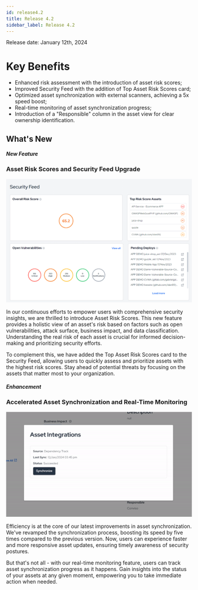 ```yaml
---
id: release4.2
title: Release 4.2
sidebar_label: Release 4.2
---
```


Release date: January 12th, 2024

# Key Benefits

- Enhanced risk assessment with the introduction of asset risk scores;
- Improved Security Feed with the addition of Top Asset Risk Scores card;
- Optimized asset synchronization with external scanners, achieving a 5x speed boost;
- Real-time monitoring of asset synchronization progress;
- Introduction of a "Responsible" column in the asset view for clear ownership identification.

## What's New

#### *New Feature*
### Asset Risk Scores and Security Feed Upgrade

<div style={{textAlign: 'center'}}>

![img](../../static/img/asset-risk-scores-4.2.png)

</div>

In our continuous efforts to empower users with comprehensive security insights, we are thrilled to introduce Asset Risk Scores. This new feature provides a holistic view of an asset's risk based on factors such as open vulnerabilities, attack surface, business impact, and data classification. Understanding the real risk of each asset is crucial for informed decision-making and prioritizing security efforts.

To complement this, we have added the Top Asset Risk Scores card to the Security Feed, allowing users to quickly assess and prioritize assets with the highest risk scores. Stay ahead of potential threats by focusing on the assets that matter most to your organization.

#### *Enhancement*
### Accelerated Asset Synchronization and Real-Time Monitoring

<div style={{textAlign: 'center'}}>

![img](../../static/img/asset-synchronization-4.2.gif)

</div>

Efficiency is at the core of our latest improvements in asset synchronization. We've revamped the synchronization process, boosting its speed by five times compared to the previous version. Now, users can experience faster and more responsive asset updates, ensuring timely awareness of security postures.

But that's not all - with our real-time monitoring feature, users can track asset synchronization progress as it happens. Gain insights into the status of your assets at any given moment, empowering you to take immediate action when needed.